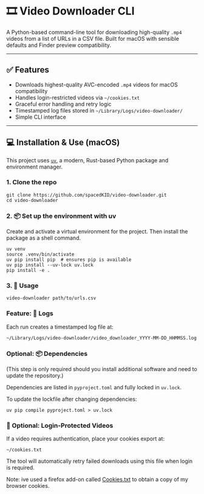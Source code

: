 # 🎞️ Video Downloader CLI

A Python-based command-line tool for downloading high-quality `.mp4` videos from a list of URLs in a CSV file. Built for macOS with sensible defaults and Finder preview compatibility.

---

## ✅ Features

- Downloads highest-quality AVC-encoded `.mp4` videos for macOS compatibility
- Handles login-restricted videos via `~/cookies.txt`
- Graceful error handling and retry logic
- Timestamped log files stored in `~/Library/Logs/video-downloader/`
- Simple CLI interface

---

## 💻 Installation & Use (macOS)

This project uses [`uv`](https://github.com/astral-sh/uv), a modern, Rust-based Python package and environment manager.

### 1. Clone the repo

```
git clone https://github.com/spacedKID/video-downloader.git
cd video-downloader
```

### 2. 📦 Set up the environment with uv
Create and activate a virtual environment for the project. Then install the package as a shell command.

```
uv venv
source .venv/bin/activate
uv pip install pip  # ensures pip is available
uv pip install --uv-lock uv.lock
pip install -e .
```

### 3. 🚀 Usage
`video-downloader path/to/urls.csv`

### Feature: 📁 Logs

Each run creates a timestamped log file at:

`~/Library/Logs/video-downloader/video_downloader_YYYY-MM-DD_HHMMSS.log`


### Optional: 📦 Dependencies
(This step is only required should you install additional software and need to update the repository.)

Dependencies are listed in `pyproject.toml` and fully locked in `uv.lock`.

To update the lockfile after changing dependencies:

`uv pip compile pyproject.toml > uv.lock`

### 🔐 Optional: Login-Protected Videos

If a video requires authentication, place your cookies export at:

`~/cookies.txt`

The tool will automatically retry failed downloads using this file when login is required.

Note: ive used a firefox add-on called [Cookies.txt](https://github.com/hrdl-github/cookies-txt) to obtain a copy of my browser cookies.

